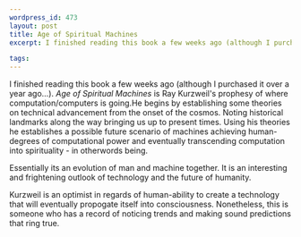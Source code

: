 ```yaml
--- 
wordpress_id: 473
layout: post
title: Age of Spiritual Machines
excerpt: I finished reading this book a few weeks ago (although I purchased it over a year ago...).  <i>Age of Spiritual Machines</i> is Ray Kurzweil's prophesy of where computation/computers is going.

tags: 
---
```


I finished reading this book a few weeks ago (although I purchased it over a year ago...).  <i>Age of Spiritual Machines</i> is Ray Kurzweil's prophesy of where computation/computers is going.<!--more-->He begins by establishing some theories on technical advancement from the onset of the cosmos.  Noting historical landmarks along the way bringing us up to present times.  Using his theories he establishes a possible future scenario of machines achieving human-degrees of computational power and eventually transcending computation into spirituality - in otherwords being.  <p>Essentially its an evolution of man and machine together.  It is an interesting and frightening outlook of technology and the future of humanity.</p><p>Kurzweil is an optimist in regards of human-ability to create a technology that will eventually propogate itself into consciousness.  Nonetheless, this is someone who has a record of noticing trends and making sound predictions that ring true.</p>

